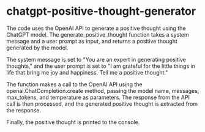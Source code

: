 # chatgpt-positive-thought-generator

The code uses the OpenAI API to generate a positive thought using the ChatGPT model. The generate_positive_thought function takes a system message and a user prompt as input, and returns a positive thought generated by the model.

The system message is set to "You are an expert in generating positive thoughts," and the user prompt is set to "I am grateful for the little things in life that bring me joy and happiness. Tell me a positive thought."

The function makes a call to the OpenAI API using the openai.ChatCompletion.create method, passing the model name, messages, max_tokens, and temperature as parameters. The response from the API call is then processed, and the generated positive thought is extracted from the response.

Finally, the positive thought is printed to the console.